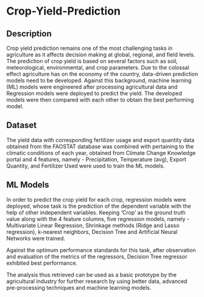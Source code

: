 # Crop-Yield-Prediction

## Description

Crop yield prediction remains one of the most challenging tasks in agriculture as it affects decision making at global, regional, and field levels. The prediction of crop yield is based on several factors such as soil, meteorological, environmental, and crop parameters. Due to the colossal effect agriculture has on the economy of the country, data-driven prediction models need to be developed. Against this background, machine learning (ML) models were engineered after processing agricultural data and Regression models were deployed to predict the yield. The developed models were then compared with each other to obtain the best performing model.

## Dataset

The yield data with corresponding fertilizer usage and export quantity data obtained from the FAOSTAT database was combined with pertaining to the climatic conditions of each year, obtained from Climate Change Knowledge portal and 4 features, namely - Precipitation, Temperature (avg), Export Quantity, and Fertilizer Used were used to train the ML models.

## ML Models 
In order to predict the crop yield for each crop, regression models were deployed, whose task is the prediction of the dependent variable with the help of other independent variables. Keeping ‘Crop’ as the ground truth value along with the 4 feature columns, five regression models, namely - Multivariate Linear Regression, Shrinkage methods (Ridge and Lasso regression), k-nearest neighbors, Decision Tree and Artificial Neural Networks were trained.

Against the optimum performance standards for this task, after observation and evaluation of the metrics of the regressors, Decision Tree regressor exhibited best performance.

The analysis thus retrieved can be used as a basic prototype by the agricultural industry for further research by using better data, advanced pre-processing techniques and machine learning models.


